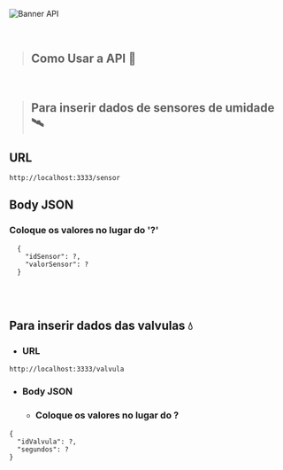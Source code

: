 ![Banner API](https://user-images.githubusercontent.com/97262778/176702116-eabb2fd8-b17a-4aaf-b891-b6b5b9a82531.png)

<br>

> ## Como Usar a API 🤔

<br>

> ## Para inserir dados de sensores de umidade 🛰
## URL
```
http://localhost:3333/sensor
```

## Body JSON
### Coloque os valores no lugar do '?'
```
  {
    "idSensor": ?,      
    "valorSensor": ?
  }
```

<br>
<br>

## Para inserir dados das valvulas 💧
- ### URL
```
http://localhost:3333/valvula
```
- ### Body JSON
  - ### Coloque os valores no lugar do ?
```
{
  "idValvula": ?,
  "segundos": ?
}
```

